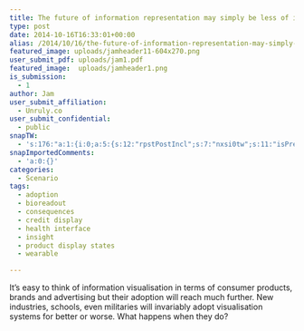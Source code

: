 ```yaml
---
title: The future of information representation may simply be less of it
type: post
date: 2014-10-16T16:33:01+00:00
alias: /2014/10/16/the-future-of-information-representation-may-simply-be-less-of-it/
featured_image: uploads/jamheader11-604x270.png
user_submit_pdf: uploads/jam1.pdf
featured_image:  uploads/jamheader1.png
is_submission:
  - 1
author: Jam
user_submit_affiliation:
  - Unruly.co
user_submit_confidential:
  - public
snapTW:
  - 's:176:"a:1:{i:0;a:5:{s:12:"rpstPostIncl";s:7:"nxsi0tw";s:11:"isPrePosted";s:1:"1";s:8:"isPosted";s:1:"1";s:4:"pgID";s:18:"524860745767739392";s:5:"pDate";s:19:"2014-10-22 09:55:43";}}";'
snapImportedComments:
  - 'a:0:{}'
categories:
  - Scenario
tags:
  - adoption
  - bioreadout
  - consequences
  - credit display
  - health interface
  - insight
  - product display states
  - wearable

---
```

It’s easy to think of information visualisation in terms of consumer products, brands and advertising but their adoption will reach much further. New industries, schools, even militaries will invariably adopt visualisation systems for better or worse. What happens when they do?